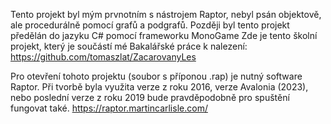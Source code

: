 Tento projekt byl mým prvnotním s nástrojem Raptor, nebyl psán objektově, ale procedurálně pomocí grafů a podgrafů.
Později byl tento projekt předělán do jazyku C# pomocí frameworku MonoGame
Zde je tento školní projekt, který je součástí mé Bakalářské práce k nalezení:
https://github.com/tomaszlat/ZacarovanyLes

Pro otevření tohoto projektu (soubor s příponou .rap) je nutný software Raptor. Při tvorbě byla využita verze z roku 2016, verze Avalonia (2023), nebo poslední verze z roku 2019 bude pravděpodobně pro spuštění fungovat také.
https://raptor.martincarlisle.com/
